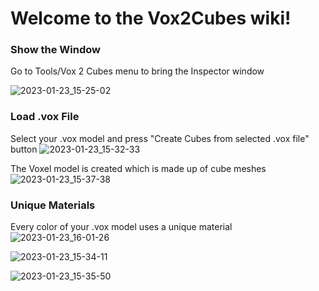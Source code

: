# Welcome to the Vox2Cubes wiki!

### Show the Window
Go to Tools/Vox 2 Cubes menu to bring the Inspector window

![2023-01-23_15-25-02](https://user-images.githubusercontent.com/111353798/214011089-5aa39d94-8f51-418f-9177-da4f41c6f774.png)


### Load .vox File
Select your .vox model and press "Create Cubes from selected .vox file" button
![2023-01-23_15-32-33](https://user-images.githubusercontent.com/111353798/214010935-b2e91b82-e912-4538-9455-47d272db44fa.png)


The Voxel model is created which is made up of cube meshes
![2023-01-23_15-37-38](https://user-images.githubusercontent.com/111353798/214010677-33d76e85-d6df-405f-aef5-f613bff69957.gif)


### Unique Materials
Every color of your .vox model uses a unique material
![2023-01-23_16-01-26](https://user-images.githubusercontent.com/111353798/214012424-45a02337-204a-4792-bd9e-e8ee5c113747.gif)


![2023-01-23_15-34-11](https://user-images.githubusercontent.com/111353798/214010961-9e65de68-c931-4d48-86fb-0a47c24f580c.png)


![2023-01-23_15-35-50](https://user-images.githubusercontent.com/111353798/214011003-ebe4d00e-6d2c-4b49-bb75-da565aae77b0.png)
